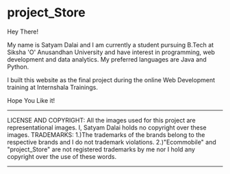 # project_Store
Hey There!

My name is Satyam Dalai and I am currently a student pursuing B.Tech at Siksha 'O' Anusandhan University and have interest in programming, web development and data analytics. My preferred languages are Java and Python.

I built this website as the final project during the online Web Development training at Internshala Trainings.

Hope You Like it!

******************************************************************************************************************************
LICENSE AND COPYRIGHT: All the images used for this project are representational images.
I, Satyam Dalai holds no copyright over these images.
TRADEMARKS:
1.)The trademarks of the brands belong to the respective brands and I do not trademark violations.
2.)"Ecommobile" and "project_Store" are not registered trademarks by me nor I hold any copyright over the use of these words.
******************************************************************************************************************************